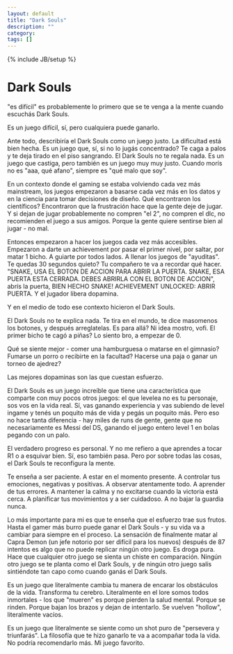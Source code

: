 ```yaml
---
layout: default
title: "Dark Souls"
description: ""
category: 
tags: []
---
```

{% include JB/setup %}

# Dark Souls

"es difícil" es probablemente lo primero que se te venga a la mente cuando escuchás Dark Souls.

Es un juego difícil, sí, pero cualquiera puede ganarlo.

Ante todo, describiría el Dark Souls como un juego justo. La dificultad está bien hecha. Es un juego que, sí, si no lo jugás concentrado? Te caga a palos y te deja tirado en el piso sangrando. El Dark Souls no te regala nada. Es un juego que castiga, pero también es un juego muy muy justo. Cuando morís no es "aaa, qué afano", siempre es "qué malo que soy".

En un contexto donde el gaming se estaba volviendo cada vez más mainstream, los juegos empezaron a basarse cada vez más en los datos y en la ciencia para tomar decisiones de diseño. Qué encontraron los científicos? Encontraron que la frustración hace que la gente deje de jugar. Y si dejan de jugar probablemente no compren "el 2", no compren el dlc, no recomienden el juego a sus amigos. Porque la gente quiere sentirse bien al jugar - no mal.

Entonces empezaron a hacer los juegos cada vez más accesibles. Empezaron a darte un achievement por pasar el primer nivel, por saltar, por matar 1 bicho. A guiarte por todos lados. A llenar los juegos de "ayuditas". Te quedas 30 segundos quieto? Tu compañero te va a recordar qué hacer. "SNAKE, USA EL BOTON DE ACCION PARA ABRIR LA PUERTA. SNAKE, ESA PUERTA ESTA CERRADA. DEBES ABRIRLA CON EL BOTON DE ACCION", abrís la puerta, BIEN HECHO SNAKE! ACHIEVEMENT UNLOCKED: ABRIR PUERTA. Y el jugador libera dopamina.

Y en el medio de todo ese contexto hicieron el Dark Souls.

El Dark Souls no te explica nada. Te tira en el mundo, te dice masomenos los botones, y después arreglatelas. Es para allá? Ni idea mostro, vofi. El primer bicho te cagó a piñas? Lo siento bro, a empezar de 0.

Qué se siente mejor - comer una hamburguesa o matarse en el gimnasio?
Fumarse un porro o recibirte en la facultad?
Hacerse una paja o ganar un torneo de ajedrez?

Las mejores dopaminas son las que cuestan esfuerzo.

El Dark Souls es un juego increíble que tiene una característica que comparte con muy pocos otros juegos: el que levelea no es tu personaje, sos vos en la vida real.
Sí, vas ganando experiencia y vas subiendo de level ingame y tenés un poquito más de vida y pegás un poquito más. Pero eso no hace tanta diferencia - hay miles de runs de gente, gente que no necesariamente es Messi del DS, ganando el juego entero level 1 en bolas pegando con un palo. 

El verdadero progreso es personal. Y no me refiero a que aprendes a tocar R1 o a esquivar bien. Sí, eso también pasa. Pero por sobre todas las cosas, el Dark Souls te reconfigura la mente.

Te enseña a ser paciente. A estar en el momento presente. A controlar tus emociones, negativas y positivas. A observar atentamente todo. A aprender de tus errores. A mantener la calma y no excitarse cuando la victoria está cerca. A planificar tus movimientos y a ser cuidadoso. A no bajar la guardia nunca.

Lo más importante para mi es que te enseña que el esfuerzo trae sus frutos. Hasta el gamer más burro puede ganar el Dark Souls - y su vida va a cambiar para siempre en el proceso. La sensación de finalmente matar al Capra Demon (un jefe notorio por ser difícil para los nuevos) después de 87 intentos es algo que no puede replicar ningún otro juego. Es droga pura. Hace que cualquier otro juego se sienta un chiste en comparación. Ningún otro juego se te planta como el Dark Souls, y de ningún otro juego salís sintiéndote tan capo como cuando ganás el Dark Souls.

Es un juego que literalmente cambia tu manera de encarar los obstáculos de la vida. Transforma tu cerebro. Literalmente en el lore somos todos inmortales - los que "mueren" es porque pierden la salud mental. Porque se rinden. Porque bajan los brazos y dejan de intentarlo. Se vuelven "hollow", literalmente vacíos.

Es un juego que literalmente se siente como un shot puro de "persevera y triunfarás". La filosofía que te hizo ganarlo te va a acompañar toda la vida. No podría recomendarlo más. Mi juego favorito.